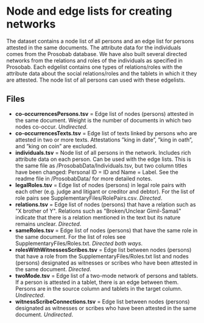 # Node and edge lists for creating networks

The dataset contains a node list of all persons and an edge list for persons attested in the same documents. The attribute data for the individuals comes from the Prosobab database. We have also built several directed networks from the relations and roles of the individuals as specified in Prosobab. Each edgelist contains one types of relations/roles with the attribute data about the social relations/roles and the tablets in which it they are attested. The node list of all persons can used with these edgelists.

## Files
- **co-occurrencesPersons.tsv** = Edge list of nodes (persons) attested in the same document. Weight is the number of documents in which two nodes co-occur. _Undirected_.
- **co-occurrencesTexts.tsv** = Edge list of texts linked by persons who are attested in two or more texts. Attestations ”king in date”, ”king in oath”, and ”king on coin” are excluded.
- **individuals.tsv** = Node list of all persons in the network. Includes rich attribute data on each person. Can be used with the edge lists. This is the same file as /ProsobabData/Individuals.tsv, but two column titles have been changed: Personal ID = ID and Name = Label. See the readme file in /ProsobabData/ for more detailed notes.
- **legalRoles.tsv** = Edge list of nodes (persons) in legal role pairs with each other (e.g. judge and litigant or creditor and debtor). For the list of role pairs see SupplementaryFiles/RolePairs.csv. _Directed_.
- **relations.tsv** = Edge list of nodes (persons) that have a relation such as "X brother of Y". Relations such as "Broken/Unclear Gimil-Šamaš" indicate that there is a relation mentioned in the text but its nature remains unclear. _Directed_.
- **sameRoles.tsv** = Edge list of nodes (persons) that have the same role in the same document. For the list of roles see SupplementaryFiles/Roles.txt. _Directed both ways_.
- **rolesWithWitnessesScribes.tsv** = Edge list between nodes (persons) that have a role from the SupplementaryFiles/Roles.txt list and nodes (persons) designated as witnesses or scribes who have been attested in the same document. _Directed_.
- **twoMode.tsv** = Edge list of a two-mode network of persons and tablets. If a person is attested in a tablet, there is an edge between them. Persons are in the source column and tablets in the target column. _Undirected_.
- **witnessScribeConnections.tsv** = Edge list between nodes (persons) designated as witnesses or scribes who have been attested in the same document. _Undirected_.

